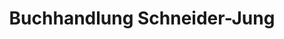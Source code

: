 ---
title: "Buchhandlung Schneider-Jung"
url: /karlsruhe/buchhandlung-schneider-jung/
shop: Bücher
---